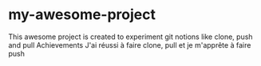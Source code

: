 # my-awesome-project
This awesome project is created to experiment git notions like clone, push and pull
Achievements
J'ai réussi à faire clone, pull et je m'apprête à faire push